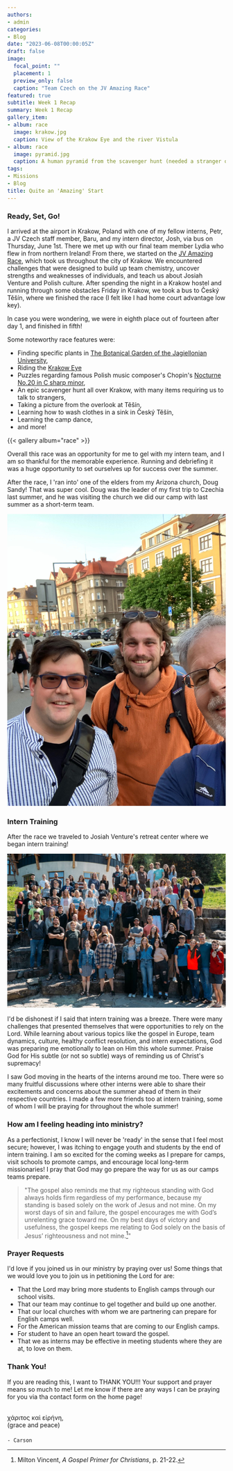 ```yaml
---
authors:
- admin
categories:
- Blog
date: "2023-06-08T00:00:05Z"
draft: false
image:
  focal_point: ""
  placement: 1
  preview_only: false
  caption: "Team Czech on the JV Amazing Race"
featured: true
subtitle: Week 1 Recap
summary: Week 1 Recap
gallery_item:
- album: race
  image: krakow.jpg
  caption: View of the Krakow Eye and the river Vistula
- album: race
  image: pyramid.jpg
  caption: A human pyramid from the scavenger hunt (needed a stranger on top)!
tags:
- Missions
- Blog
title: Quite an 'Amazing' Start
---
```


### Ready, Set, Go!

I arrived at the airport in Krakow, Poland with one of my fellow interns, Petr, a JV Czech staff member, Baru, and my intern director, Josh, via bus on Thursday, June 1st. There we met up with our final team member Lydia who flew in from northern Ireland! From there, we started on the [JV Amazing Race](https://www.youtube.com/watch?v=H2edwpFxpg8), which took us throughout the city of Krakow. We encountered challenges that were designed to build up team chemistry, uncover strengths and weaknesses of individuals, and teach us about Josiah Venture and Polish culture. After spending the night in a Krakow hostel and running through some obstacles Friday in Krakow, we took a bus to Český Těšín, where we finished the race (I felt like I had home court advantage low key). 

In case you were wondering, we were in eighth place out of fourteen after day 1, and finished in fifth!

Some noteworthy race features were:
- Finding specific plants in [The Botanical Garden of the Jagiellonian University](https://ogrod.uj.edu.pl/english),
- Riding the [Krakow Eye](http://cracoweye.pl/en/home-english/)
- Puzzles regarding famous Polish music composer's Chopin's [Nocturne No.20 in C sharp minor](https://open.spotify.com/track/2MSgFefjK0T7Iwjvr3OKqV?si=c69a8da111be40c5),
- An epic scavenger hunt all over Krakow, with many items requiring us to talk to strangers,
- Taking a picture from the overlook at Těšín,
- Learning how to wash clothes in a sink in Český Těšín,
- Learning the camp dance,
- and more!

{{< gallery album="race" >}}

Overall this race was an opportunity for me to gel with my intern team, and I am so thankful for the memorable experience. Running and debriefing it was a huge opportunity to set ourselves up for success over the summer.

After the race, I 'ran into' one of the elders from my Arizona church, Doug Sandy! That was super cool. Doug was the leader of my first trip to Czechia last summer, and he was visiting the church we did our camp with last summer as a short-term team. 

![screen reader text](Doug.jpg "Seeing Doug and our friend Radek in Český Těšín.")

### Intern Training

After the race we traveled to Josiah Venture's retreat center where we began intern training! 

![screen reader text](training.jpg "Intern training at Malenovice!")

I'd be dishonest if I said that intern training was a breeze. There were many challenges that presented themselves that were opportunities to rely on the Lord. While learning about various topics like the gospel in Europe, team dynamics, culture, healthy conflict resolution, and intern expectations, God was preparing me emotionally to lean on Him this whole summer. Praise God for His subtle (or not so subtle) ways of reminding us of Christ's supremacy!

I saw God moving in the hearts of the interns around me too. There were so many fruitful discussions where other interns were able to share their excitements and concerns about the summer ahead of them in their respective countries. I made a few more friends too at intern training, some of whom I will be praying for throughout the whole summer!

### How am I feeling heading into ministry?

As a perfectionist, I know I will never be 'ready' in the sense that I feel most secure; however, I was itching to engage youth and students by the end of intern training. I am so excited for the coming weeks as I prepare for camps, visit schools to promote camps, and encourage local long-term missionaries! I pray that God may go prepare the way for us as our camps teams prepare.

>"The gospel also reminds me that my righteous standing with God always holds firm regardless of my performance, because my standing is based solely on the work of Jesus and not mine. On my worst days of sin and failure, the gospel encourages me with God’s unrelenting grace toward me. On my best days of victory and usefulness, the gospel keeps me relating to God solely on the basis of Jesus’ righteousness and not mine.[^1]"

### Prayer Requests

I'd love if you joined us in our ministry by praying over us! Some things that we would love you to join us in petitioning the Lord for are:
- That the Lord may bring more students to English camps through our school visits.
- That our team may continue to gel together and build up one another.
- That our local churches with whom we are partnering can prepare for English camps well.
- For the American mission teams that are coming to our English camps.
- For student to have an open heart toward the gospel.
- That we as interns may be effective in meeting students where they are at, to love on them.

### Thank You!

If you are reading this, I want to THANK YOU!!! Your support and prayer means so much to me! Let me know if there are any ways I can be praying for you via tha contact form on the home page!

\
χάριτος καἰ εἰρήνη,\
(grace and peace)\
\
`- Carson`

[^1]: Milton Vincent, *A Gospel Primer for Christians*, p. 21-22.